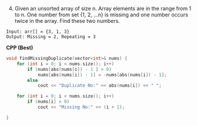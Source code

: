 4. Given an unsorted array of size n. Array elements are in the range from 1 to n. One number from set {1, 2, …n} is missing and one number occurs twice in the array. 
Find these two numbers.

```
Input: arr[] = {3, 1, 3}
Output: Missing = 2, Repeating = 3
```

**CPP (Best)**
```cpp
void findMissingDuplicate(vector<int>& nums) {
	for (int i = 0; i < nums.size(); i++)
		if (nums[abs(nums[i]) - 1 ] > 0)
			nums[abs(nums[i]) - 1] = -nums[abs(nums[i]) - 1];
		else
			cout << "Duplicate No:" << abs(nums[i]) << " ";

	for (int i = 0; i < nums.size(); i++)
		if (nums[i] > 0)
			cout << "Missing No:" << (i + 1);

}
```
